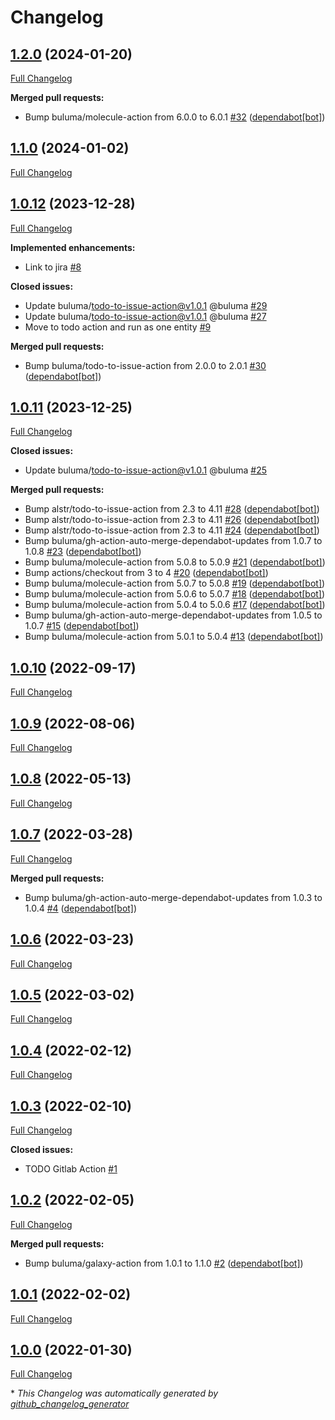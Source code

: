 # Changelog

## [1.2.0](https://github.com/buluma/ansible-role-diskspace/tree/1.2.0) (2024-01-20)

[Full Changelog](https://github.com/buluma/ansible-role-diskspace/compare/1.1.0...1.2.0)

**Merged pull requests:**

- Bump buluma/molecule-action from 6.0.0 to 6.0.1 [\#32](https://github.com/buluma/ansible-role-diskspace/pull/32) ([dependabot[bot]](https://github.com/apps/dependabot))

## [1.1.0](https://github.com/buluma/ansible-role-diskspace/tree/1.1.0) (2024-01-02)

[Full Changelog](https://github.com/buluma/ansible-role-diskspace/compare/1.0.12...1.1.0)

## [1.0.12](https://github.com/buluma/ansible-role-diskspace/tree/1.0.12) (2023-12-28)

[Full Changelog](https://github.com/buluma/ansible-role-diskspace/compare/1.0.11...1.0.12)

**Implemented enhancements:**

- Link to jira [\#8](https://github.com/buluma/ansible-role-diskspace/issues/8)

**Closed issues:**

- Update buluma/todo-to-issue-action@v1.0.1 @buluma [\#29](https://github.com/buluma/ansible-role-diskspace/issues/29)
- Update buluma/todo-to-issue-action@v1.0.1 @buluma [\#27](https://github.com/buluma/ansible-role-diskspace/issues/27)
- Move to todo action and run as one entity [\#9](https://github.com/buluma/ansible-role-diskspace/issues/9)

**Merged pull requests:**

- Bump buluma/todo-to-issue-action from 2.0.0 to 2.0.1 [\#30](https://github.com/buluma/ansible-role-diskspace/pull/30) ([dependabot[bot]](https://github.com/apps/dependabot))

## [1.0.11](https://github.com/buluma/ansible-role-diskspace/tree/1.0.11) (2023-12-25)

[Full Changelog](https://github.com/buluma/ansible-role-diskspace/compare/1.0.10...1.0.11)

**Closed issues:**

- Update buluma/todo-to-issue-action@v1.0.1 @buluma [\#25](https://github.com/buluma/ansible-role-diskspace/issues/25)

**Merged pull requests:**

- Bump alstr/todo-to-issue-action from 2.3 to 4.11 [\#28](https://github.com/buluma/ansible-role-diskspace/pull/28) ([dependabot[bot]](https://github.com/apps/dependabot))
- Bump alstr/todo-to-issue-action from 2.3 to 4.11 [\#26](https://github.com/buluma/ansible-role-diskspace/pull/26) ([dependabot[bot]](https://github.com/apps/dependabot))
- Bump alstr/todo-to-issue-action from 2.3 to 4.11 [\#24](https://github.com/buluma/ansible-role-diskspace/pull/24) ([dependabot[bot]](https://github.com/apps/dependabot))
- Bump buluma/gh-action-auto-merge-dependabot-updates from 1.0.7 to 1.0.8 [\#23](https://github.com/buluma/ansible-role-diskspace/pull/23) ([dependabot[bot]](https://github.com/apps/dependabot))
- Bump buluma/molecule-action from 5.0.8 to 5.0.9 [\#21](https://github.com/buluma/ansible-role-diskspace/pull/21) ([dependabot[bot]](https://github.com/apps/dependabot))
- Bump actions/checkout from 3 to 4 [\#20](https://github.com/buluma/ansible-role-diskspace/pull/20) ([dependabot[bot]](https://github.com/apps/dependabot))
- Bump buluma/molecule-action from 5.0.7 to 5.0.8 [\#19](https://github.com/buluma/ansible-role-diskspace/pull/19) ([dependabot[bot]](https://github.com/apps/dependabot))
- Bump buluma/molecule-action from 5.0.6 to 5.0.7 [\#18](https://github.com/buluma/ansible-role-diskspace/pull/18) ([dependabot[bot]](https://github.com/apps/dependabot))
- Bump buluma/molecule-action from 5.0.4 to 5.0.6 [\#17](https://github.com/buluma/ansible-role-diskspace/pull/17) ([dependabot[bot]](https://github.com/apps/dependabot))
- Bump buluma/gh-action-auto-merge-dependabot-updates from 1.0.5 to 1.0.7 [\#15](https://github.com/buluma/ansible-role-diskspace/pull/15) ([dependabot[bot]](https://github.com/apps/dependabot))
- Bump buluma/molecule-action from 5.0.1 to 5.0.4 [\#13](https://github.com/buluma/ansible-role-diskspace/pull/13) ([dependabot[bot]](https://github.com/apps/dependabot))

## [1.0.10](https://github.com/buluma/ansible-role-diskspace/tree/1.0.10) (2022-09-17)

[Full Changelog](https://github.com/buluma/ansible-role-diskspace/compare/1.0.9...1.0.10)

## [1.0.9](https://github.com/buluma/ansible-role-diskspace/tree/1.0.9) (2022-08-06)

[Full Changelog](https://github.com/buluma/ansible-role-diskspace/compare/1.0.8...1.0.9)

## [1.0.8](https://github.com/buluma/ansible-role-diskspace/tree/1.0.8) (2022-05-13)

[Full Changelog](https://github.com/buluma/ansible-role-diskspace/compare/1.0.7...1.0.8)

## [1.0.7](https://github.com/buluma/ansible-role-diskspace/tree/1.0.7) (2022-03-28)

[Full Changelog](https://github.com/buluma/ansible-role-diskspace/compare/1.0.6...1.0.7)

**Merged pull requests:**

- Bump buluma/gh-action-auto-merge-dependabot-updates from 1.0.3 to 1.0.4 [\#4](https://github.com/buluma/ansible-role-diskspace/pull/4) ([dependabot[bot]](https://github.com/apps/dependabot))

## [1.0.6](https://github.com/buluma/ansible-role-diskspace/tree/1.0.6) (2022-03-23)

[Full Changelog](https://github.com/buluma/ansible-role-diskspace/compare/1.0.5...1.0.6)

## [1.0.5](https://github.com/buluma/ansible-role-diskspace/tree/1.0.5) (2022-03-02)

[Full Changelog](https://github.com/buluma/ansible-role-diskspace/compare/1.0.4...1.0.5)

## [1.0.4](https://github.com/buluma/ansible-role-diskspace/tree/1.0.4) (2022-02-12)

[Full Changelog](https://github.com/buluma/ansible-role-diskspace/compare/1.0.3...1.0.4)

## [1.0.3](https://github.com/buluma/ansible-role-diskspace/tree/1.0.3) (2022-02-10)

[Full Changelog](https://github.com/buluma/ansible-role-diskspace/compare/1.0.2...1.0.3)

**Closed issues:**

- TODO Gitlab Action [\#1](https://github.com/buluma/ansible-role-diskspace/issues/1)

## [1.0.2](https://github.com/buluma/ansible-role-diskspace/tree/1.0.2) (2022-02-05)

[Full Changelog](https://github.com/buluma/ansible-role-diskspace/compare/1.0.1...1.0.2)

**Merged pull requests:**

- Bump buluma/galaxy-action from 1.0.1 to 1.1.0 [\#2](https://github.com/buluma/ansible-role-diskspace/pull/2) ([dependabot[bot]](https://github.com/apps/dependabot))

## [1.0.1](https://github.com/buluma/ansible-role-diskspace/tree/1.0.1) (2022-02-02)

[Full Changelog](https://github.com/buluma/ansible-role-diskspace/compare/1.0.0...1.0.1)

## [1.0.0](https://github.com/buluma/ansible-role-diskspace/tree/1.0.0) (2022-01-30)

[Full Changelog](https://github.com/buluma/ansible-role-diskspace/compare/07a5fc0b1133e507babf3a7f5d7a263c8fc54c07...1.0.0)



\* *This Changelog was automatically generated by [github_changelog_generator](https://github.com/github-changelog-generator/github-changelog-generator)*
